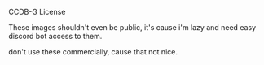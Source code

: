 CCDB-G License

These images shouldn't even be public, it's cause i'm 
lazy and need easy discord bot access to them.

don't use these commercially, cause that not nice.
